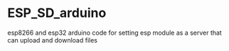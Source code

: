 # ESP_SD_arduino
esp8266 and esp32 arduino code for setting esp module as a server that can upload and download files

